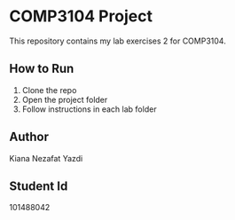 # COMP3104 Project
This repository contains my lab exercises 2 for COMP3104.

## How to Run
1. Clone the repo
2. Open the project folder
3. Follow instructions in each lab folder

## Author
Kiana Nezafat Yazdi
## Student Id
101488042

